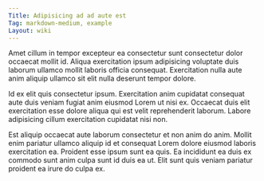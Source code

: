 ```yaml
---
Title: Adipisicing ad ad aute est
Tag: markdown-medium, example
Layout: wiki
---
```

Amet cillum in tempor excepteur ea consectetur sunt consectetur dolor occaecat mollit id. Aliqua exercitation ipsum adipisicing voluptate duis laborum ullamco mollit laboris officia consequat. Exercitation nulla aute anim aliquip ullamco sit elit nulla deserunt tempor dolore.

Id ex elit quis consectetur ipsum. Exercitation anim cupidatat consequat aute duis veniam fugiat anim eiusmod Lorem ut nisi ex. Occaecat duis elit exercitation esse dolore aliqua qui est velit reprehenderit laborum. Labore adipisicing cillum exercitation cupidatat nisi non.

Est aliquip occaecat aute laborum consectetur et non anim do anim. Mollit enim pariatur ullamco aliquip id et consequat Lorem dolore eiusmod laboris exercitation ea. Proident esse ipsum sunt ea quis. Ea incididunt ea duis ex commodo sunt anim culpa sunt id duis ea ut. Elit sunt quis veniam pariatur proident ea irure do culpa ex.